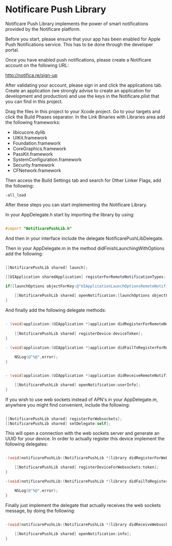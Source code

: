 Notificare Push Library
===================

Notificare Push Library implements the power of smart notifications provided by the Notificare platform.

Before you start, please ensure that your app has been enabled for Apple Push Notifications service. This has to be done through the developer portal.

Once you have enabled push notifications, please create a Notificare account on the following  URL:

http://notifica.re/sign-up

After validating your account, please sign in and click the applications tab. Create an application (we strongly advise to create an application for development and production) and use the keys in the Notificare.plist that you can find in this project. 

Drag the files in this project to your Xcode project. Go to your targets and click the Build Phases separator. In the Link Binaries with Libraries area add the following frameworks:

- libicucore.dylib
- UIKit.framework
- Foundation.framework
- CoreGraphics.framework
- PassKit.framework
- SystemConfiguration.framework
- Security.framework
- CFNetwork.framework

Then access the Build Settings tab and search for Other Linker Flags, add the following:

	-all_load

After these steps you can start implementing the Notificare Library.

In your AppDelegate.h start by importing the library by using:

``` objective-c

#import "NotificarePushLib.h"
```

And then in your interface include the delegate NotificarePushLibDelegate.

Then in your AppDelegate.m in the method didFinishLaunchingWithOptions add the following:

``` objective-c

[[NotificarePushLib shared] launch];

[[UIApplication sharedApplication] registerForRemoteNotificationTypes:(UIRemoteNotificationTypeBadge | UIRemoteNotificationTypeSound | UIRemoteNotificationTypeAlert)];
    
if([launchOptions objectForKey:@"UIApplicationLaunchOptionsRemoteNotificationKey"]){

	[[NotificarePushLib shared] openNotification:[launchOptions objectForKey:@"UIApplicationLaunchOptionsRemoteNotificationKey"]];
}
```


And finally add the following delegate methods:

``` objective-c

- (void)application:(UIApplication *)application didRegisterForRemoteNotificationsWithDeviceToken:(NSData *)deviceToken {
    
	[[NotificarePushLib shared] registerDevice:deviceToken];
}

- (void)application:(UIApplication *)application didFailToRegisterForRemoteNotificationsWithError:(NSError *)error{
    
	NSLog(@"%@",error);
}


- (void)application:(UIApplication *)application didReceiveRemoteNotification:(NSDictionary *)userInfo {

	[[NotificarePushLib shared] openNotification:userInfo];
}
```

If you wish to use web sockets instead of APN's in your AppDelegate.m, anywhere you might find convenient, include the following:


``` objective-c

[[NotificarePushLib shared] registerForWebsockets];
[[NotificarePushLib shared] setDelegate:self];
```

This will open a connection with the web sockets server and generate an UUID for your device. In order to actually register this device implement the following delegates:

``` objective-c

-(void)notificarePushLib:(NotificarePushLib *)library didRegisterForWebsocketsNotifications:(NSString *)token{

	[[NotificarePushLib shared] registerDeviceForWebsockets:token];
}

-(void)notificarePushLib:(NotificarePushLib *)library didFailToRegisterWebsocketNotifications:(NSError *)error{

	NSLog(@"%@",error);
}
```

Finally just implement the delegate that actually receives the web sockets message, by doing the following:

``` objective-c

-(void)notificarePushLib:(NotificarePushLib *)library didReceiveWebsocketNotification:(NSDictionary *)info{
    
	[[NotificarePushLib shared] openNotification:info];
}
```





